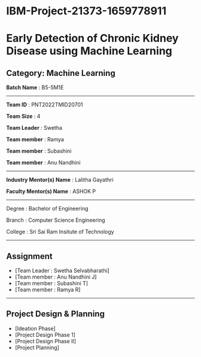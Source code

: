 
# IBM-Project-21373-1659778911


# Early Detection of Chronic Kidney Disease using Machine Learning
## Category: Machine Learning
**Batch Name** : B5-5M1E

------------------

**Team ID** : PNT2022TMID20701

**Team Size** : 4

**Team Leader** : Swetha

**Team member** : Ramya

**Team member** : Subashini

**Team member** : Anu Nandhini

------------------

**Industry Mentor(s) Name** : Lalitha Gayathri

**Faculty Mentor(s) Name** : ASHOK P

------------------

Degree : Bachelor of Engineering

Branch : Computer Science Engineering 

College : Sri Sai Ram Insitute of Technology

------------------
## Assignment
* [Team Leader : Swetha Selvabharathi]
* [Team member : Anu Nandhini J]
* [Team member : Subashini T]
* [Team member : Ramya R]

------------------
## Project Design & Planning
* [Ideation Phase]
* [Project Design Phase 1]
* [Project Design Phase II]
* [Project Planning]


